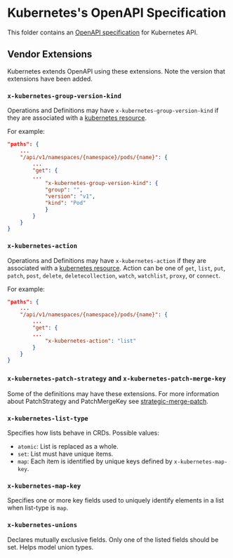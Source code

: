 # Kubernetes's OpenAPI Specification

This folder contains an [OpenAPI specification](https://github.com/OAI/OpenAPI-Specification) for Kubernetes API.

## Vendor Extensions

Kubernetes extends OpenAPI using these extensions. Note the version that
extensions have been added.

### `x-kubernetes-group-version-kind`

Operations and Definitions may have `x-kubernetes-group-version-kind` if they
are associated with a [kubernetes resource](https://git.k8s.io/community/contributors/devel/sig-architecture/api-conventions.md#resources).


For example:

``` json
"paths": {
    ...
    "/api/v1/namespaces/{namespace}/pods/{name}": {
        ...
        "get": {
        ...
            "x-kubernetes-group-version-kind": {
            "group": "",
            "version": "v1",
            "kind": "Pod"
            }
        }
    }
}
```

### `x-kubernetes-action`

Operations and Definitions may have `x-kubernetes-action` if they
are associated with a [kubernetes resource](https://git.k8s.io/community/contributors/devel/sig-architecture/api-conventions.md#resources).
Action can be one of `get`, `list`, `put`, `patch`, `post`, `delete`, `deletecollection`, `watch`, `watchlist`, `proxy`, or `connect`.


For example:

``` json
"paths": {
    ...
    "/api/v1/namespaces/{namespace}/pods/{name}": {
        ...
        "get": {
        ...
            "x-kubernetes-action": "list"
        }
    }
}
```

### `x-kubernetes-patch-strategy` and `x-kubernetes-patch-merge-key`

Some of the definitions may have these extensions. For more information about PatchStrategy and PatchMergeKey see
[strategic-merge-patch](https://git.k8s.io/community/contributors/devel/sig-api-machinery/strategic-merge-patch.md).

### `x-kubernetes-list-type`

Specifies how lists behave in CRDs. Possible values:
- `atomic`: List is replaced as a whole.
- `set`: List must have unique items.
- `map`: Each item is identified by unique keys defined by `x-kubernetes-map-key`.

### `x-kubernetes-map-key`

Specifies one or more key fields used to uniquely identify elements in a list when list-type is `map`.

### `x-kubernetes-unions`

Declares mutually exclusive fields. Only one of the listed fields should be set. Helps model union types.
